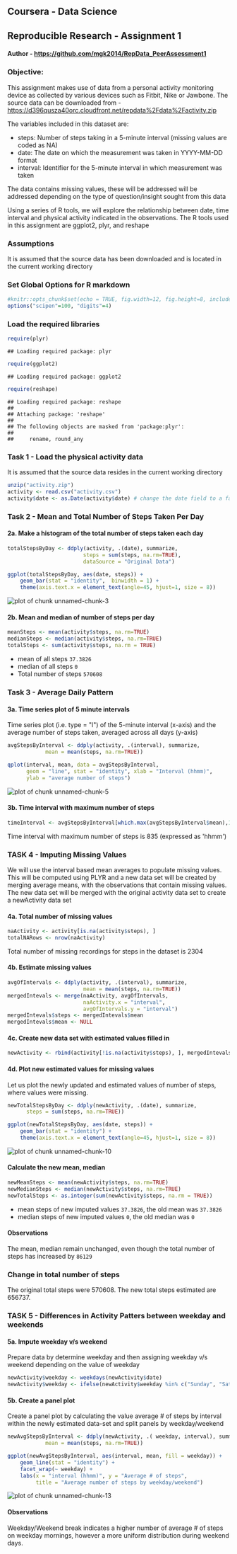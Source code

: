 ## Coursera - Data Science 
## Reproducible Research - Assignment 1
#### Author - https://github.com/mgk2014/RepData_PeerAssessment1 


### Objective: 
This assignment makes use of data from a personal activity monitoring device as collected by various devices such as Fitbit, Nike or Jawbone. The source data can be downloaded from - https://d396qusza40orc.cloudfront.net/repdata%2Fdata%2Factivity.zip

The variables included in this dataset are:
* steps: Number of steps taking in a 5-minute interval (missing values are coded as NA)
* date: The date on which the measurement was taken in YYYY-MM-DD format
* interval: Identifier for the 5-minute interval in which measurement was taken

The data contains missing values, these will be addressed will be addressed depending on the type of question/insight sought from this data

Using a series of R tools, we will explore the relationship between date, time interval and physical activity indicated in the observations. The R tools used in this assignment are ggplot2, plyr, and reshape

### Assumptions
It is assumed that the source data has been downloaded and is located in the current working directory

### Set Global Options for R markdown


```r
#knitr::opts_chunk$set(echo = TRUE, fig.width=12, fig.height=8, include=TRUE, results=TRUE)
options("scipen"=100, "digits"=4)
```

### Load the required libraries


```r
require(plyr)
```

```
## Loading required package: plyr
```

```r
require(ggplot2)
```

```
## Loading required package: ggplot2
```

```r
require(reshape)
```

```
## Loading required package: reshape
## 
## Attaching package: 'reshape'
## 
## The following objects are masked from 'package:plyr':
## 
##     rename, round_any
```

### Task 1 - Load the physical activity data

It is assumed that the source data resides in the current working directory


```r
unzip("activity.zip")
activity <- read.csv("activity.csv")
activity$date <- as.Date(activity$date) # change the date field to a factor variable
```

### Task 2 - Mean and Total Number of Steps Taken Per Day

#### 2a. Make a histogram of the total number of steps taken each day


```r
totalStepsByDay <- ddply(activity, .(date), summarize, 
                        steps = sum(steps, na.rm=TRUE),
                        dataSource = "Original Data")

ggplot(totalStepsByDay, aes(date, steps)) + 
    geom_bar(stat = "identity",  binwidth = 1) + 
    theme(axis.text.x = element_text(angle=45, hjust=1, size = 8))
```

![plot of chunk unnamed-chunk-3](./PA1_template_files/figure-html/unnamed-chunk-3.png) 

#### 2b. Mean and median of number of steps per day


```r
meanSteps <- mean(activity$steps, na.rm=TRUE)
medianSteps <- median(activity$steps, na.rm=TRUE)
totalSteps <- sum(activity$steps, na.rm = TRUE)
```

* mean of all steps ``37.3826``
* median of all steps ``0``
* Total number of steps ``570608``

### Task 3 - Average Daily Pattern

#### 3a. Time series plot of 5 minute intervals

Time series plot (i.e. type = "l") of the 5-minute interval (x-axis) and the average number of steps taken, averaged across all days (y-axis)


```r
avgStepsByInterval <- ddply(activity, .(interval), summarize, 
            mean = mean(steps, na.rm=TRUE))

qplot(interval, mean, data = avgStepsByInterval, 
      geom = "line", stat = "identity", xlab = "Interval (hhmm)", 
      ylab = "average number of steps")
```

![plot of chunk unnamed-chunk-5](./PA1_template_files/figure-html/unnamed-chunk-5.png) 

#### 3b. Time interval with maximum number of steps


```r
timeInterval <- avgStepsByInterval[which.max(avgStepsByInterval$mean),1]
```
Time interval with maximum number of steps is 835 (expressed as 'hhmm')

### TASK 4 - Imputing Missing Values

We will use the interval based mean averages to populate missing values. This will be computed using PLYR and a new data set will be created by merging average means, with the observations that contain missing values. The new data set will be merged with the original activity data set to create a newActivity data set

#### 4a. Total number of missing values


```r
naActivity <- activity[is.na(activity$steps), ]
totalNARows <- nrow(naActivity)
```
Total number of missing recordings for steps in the dataset is 2304

#### 4b. Estimate missing values


```r
avgOfIntervals <- ddply(activity, .(interval), summarize, 
                        mean = mean(steps, na.rm=TRUE))
mergedIntevals <- merge(naActivity, avgOfIntervals, 
                        naActivity.x = "interval",
                        avgOfIntervals.y = "interval")
mergedIntevals$steps <- mergedIntevals$mean
mergedIntevals$mean <- NULL
```

#### 4c. Create new data set with estimated values filled in

```r
newActivity <- rbind(activity[!is.na(activity$steps), ], mergedIntevals )
```

#### 4d. Plot new estimated values for missing values
Let us plot the newly updated and estimated values of number of steps, where values were missing.

```r
newTotalStepsByDay <- ddply(newActivity, .(date), summarize, 
      steps = sum(steps, na.rm=TRUE))

ggplot(newTotalStepsByDay, aes(date, steps)) + 
    geom_bar(stat = "identity") + 
    theme(axis.text.x = element_text(angle=45, hjust=1, size = 8))
```

![plot of chunk unnamed-chunk-10](./PA1_template_files/figure-html/unnamed-chunk-10.png) 

#### Calculate the new mean, median 

```r
newMeanSteps <- mean(newActivity$steps, na.rm=TRUE)
newMedianSteps <- median(newActivity$steps, na.rm=TRUE)
newTotalSteps <- as.integer(sum(newActivity$steps, na.rm = TRUE))
```

* mean steps of new imputed values ``37.3826``, the old mean was ``37.3826``
* median steps of new imputed values ``0``, the old median was ``0``

#### Observations
The mean, median remain unchanged, even though the total number of steps has increased by ``86129``

### Change in total number of steps
The original total steps were 570608. The new total steps estimated are 656737.

### TASK 5 - Differences in Activity Patters between weekday and weekends

#### 5a. Impute weekday v/s weekend

Prepare data by determine weekday and then assigning weekday v/s weekend depending on the value of weekday


```r
newActivity$weekday <- weekdays(newActivity$date)
newActivity$weekday <- ifelse(newActivity$weekday %in% c("Sunday", "Saturday"), "Weekend", "Weekday")
```

#### 5b. Create a panel plot

Create a panel plot by calculating the value average # of steps by interval within the newly estimated data-set and split panels by weekday/weekend


```r
newAvgStepsByInterval <- ddply(newActivity, .( weekday, interval), summarize, 
            mean = mean(steps, na.rm=TRUE))

ggplot(newAvgStepsByInterval, aes(interval, mean, fill = weekday)) +
    geom_line(stat = "identity") +
    facet_wrap(~ weekday) + 
    labs(x = "interval (hhmm)", y = "Average # of steps",
         title = "Average number of steps by weekday/weekend")
```

![plot of chunk unnamed-chunk-13](./PA1_template_files/figure-html/unnamed-chunk-13.png) 

#### Observations
Weekday/Weekend break indicates a higher number of average # of steps on weekday mornings, however a more uniform distribution during weekend days.
